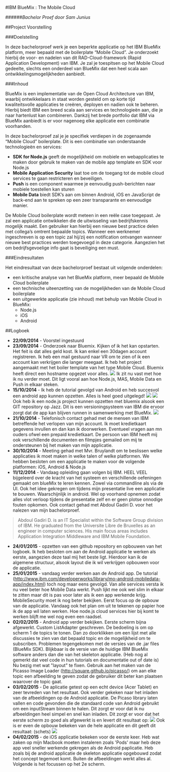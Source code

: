 #IBM BlueMix : The Mobile Cloud

######*Bachelor Proef door Sam Junius*

##Project Voorstelling

###Doelstelling

In deze bachelorproef werk je een beperkte applicatie op het IBM BlueMix platform, meer bepaald met de boilerplate “Mobile Cloud”. Je onderzoekt hierbij de voor- en nadelen van dit RAD-Cloud-framework (Rapid Application Development) van IBM. Je zal je toespitsen op het Mobile Cloud gedeelte, slechts een onderdeel van BlueMix dat een heel scala aan ontwikkelingsmogelijkheden aanbiedt.

###Inhoud

BlueMix is een implementatie van de Open Cloud Architecture van IBM, waarbij ontwikkelaars in staat worden gesteld om op korte tijd kwaliteitsvolle applicaties te creëren, deployen en nadien ook te beheren. Hierbij biedt IBM een breed scala aan services en technologieën aan, die je naar hartenlust kan combineren. Dankzij het brede portfolio dat IBM via BlueMix aanbiedt is er voor nagenoeg elke applicatie een combinatie voorhanden.

In deze bachelorproef zal je je specifiek verdiepen in de zogenaamde “Mobile Cloud” boilerplate. Dit is een combinatie van onderstaande technologieën en services:
* **SDK for Node.js** geeft de mogelijkheid om mobiele en webapplicaties te maken door gebruik te maken van de mobile app template en SDK voor Node.js
*	**Mobile Application Security** laat toe om de toegang tot de mobile cloud services te gaan restricteren en beveiligen.
*	**Push** is een component waarmee je eenvoudig push-berichten naar mobiele toestellen kan sturen
*	**Mobile Data** biedt SDK’s aan om binnen Android, iOS en JavaScript de back-end aan te spreken op een zeer transparante en eenvoudige manier.

De Mobile Cloud boilerplate wordt meteen in een reële case toegepast. Je zal een applicatie ontwikkelen die de uitwisseling van bedrijfskennis mogelijk maakt. Een gebruiker kan hierbij een nieuwe best practice delen met collega’s omtrent bepaalde topics. Wanneer een werknemer ingeschreven is op een topic zal hij/zij een notification ontvangen wanneer nieuwe best practices werden toegevoegd in deze categorie. Aangezien het om bedrijfsgevoelige info gaat is beveiliging een must.

###Eindresultaten

Het eindresultaat van deze bachelorproef bestaat uit volgende onderdelen:
* een kritische analyse van het BlueMix platform, meer bepaald de Mobile Cloud boilerplate
* een technische uiteenzetting van de mogelijkheden van de Mobile Cloud boilerplate
* een uitgewerkte applicatie (zie inhoud) met behulp van Mobile Cloud in BlueMix:
  * Node.js
  * iOS
  * Android

##Logboek

* **22/09/2014** - Voorstel ingestuurd
* **23/09/2014** - Onderzoek naar Bluemix. Kijken of ik het kan opstarten. Het feit is dat alles geld kost. Ik kan enkel een 30dagen account registreren. Ik heb een mail gestuurd naar VR om te zien of ik een account kan verkrijgen die langer meegaat. Ik heb het project aangemaakt met het boiler template van het type Mobile Cloud. Bluemix heeft direct een hostname opgezet voor alles.
  <img src="http://i.imgur.com/AkFJ7gJ.png"/> 
  Ik zit nu vast met hoe ik nu verder moet. Dit ligt vooral aan hoe Node.js, MAS, Mobile Data en Push in elkaar steken.
* **15/10/2014** - Ik heb de tutorial gevolgd van Android en heb succesvol een android app kunnen opzetten. Alles is heel goed uitgelegd!
  <img src="http://i.imgur.com/TaETooG.png"/>
  <img src="http://i.imgur.com/cg6PSH1.png"/>
  Ook heb ik een node.js project kunnen opzetten met bluemix alsook een GIT repository op Jazz. Dit is een versioningsysteem van IBM die ervoor zorgt dat de app kan blijven runnen in samenwerking met BlueMix.
  <img src="http://i.imgur.com/24ZI7sJ.png"/>
* **21/10/2014** - Telefonisch contact gehad met de mensen van IBM betreffende het verlopen van mijn account. Ik moet kredietkaart gegevens invullen en dan kan ik doorwerken. Eventueel vragen aan mn ouders ofwel een prepaid kredietkaart. De persoon van IBM heeft mij ook verschillende documenten en filmpjes gemailed om mij te ondersteunen bij het maken van mijn applicatie.
* **30/10/2014** - Meeting gehad met Mvr. Bruylandt om te beslissen welke applicaties ik moet maken in welke talen of welke platformen. We hebben besloten om een applicatie te maken voor de volgende platformen: iOS, Android & Node.js
*  **11/12/2014** - Vandaag opleiding gaan volgen bij IBM. HEEL VEEL bijgeleerd over de kracht van het systeem en verschillende oefeningen gemaakt om blueMix te leren kennen. Zowel via commandline als via de UI. Ook het idee gekregen om tijdens mijn presentatie live een applicatie te bouwen. Waarschijnlijk in android. Wel op voorhand opnemen zodat alles vlot verloop tijdens de presentatie zelf en er geen plotse onnodige fouten opkomen. Ook contact gehad met Abdoul Gadiri D. voor het nalezen van mijn bachelorproef.

  >Abdoul Gadiri D. is an IT Specialist within the Software Group division of IBM. He graduated from the Universite Libre de Bruxelles as an engineer in computer sciences. His main focus areas includes Application Integration Middleware and IBM Mobile Foundation.
* **24/01/2015** - opzetten van een github repository en opbouwen van het logboek. Ik heb besloten om aan de Android applicatie te werken als eerste, aangezien deze taal mij het beste ligt. Hierdoor kan ik de algemene structuur, alsook layout die ik wil verkrijgen opbouwen voor de applicatie.
* **25/01/2015** - vandaag verder werken aan de Android app. De tutorial (http://www.ibm.com/developerworks/library/mo-android-mobiledata-app/index.html) toch nog maar eens gevolgd. Van alle services versta ik nu veel beter hoe Mobile Data werkt. Push lijkt me ook wel slim in elkaar te zitten maar dit is pas voor later als ik een app werkende krijg. MobileSecurity moet ik nog beter bekijken. Eerst focus op de opbouw van de applicatie. Vandaag ook het plan om uit te tekenen op papier hoe ik de app wil laten werken. Hoe node.js cloud services hier bij komt te werken blijft me wel nog even een raadsel.
* **02/02/2015** - Android app verder bekijken. Eerste scherm bijna afgewerkt. Custom ListAdapter geschreven. De bedoeling is om op scherm 1 de topics te tonen. Dan zo doorklikken om een lijst met alle discussies te zien van dat bepaald topic en de mogelijkheid om te subscriben. Problemen tegengekomen met de versies van de .jar files (BlueMix SDK). Blijkbaar is de versie van de huidige IBM BlueMix software anders dan die van het skeleton applicatie. (Heb nog al gemerkt dat veel code in hun tutorials en documentatie out of date is) Nu bezig met wat "layout" te fixen. Gebruik aan het maken van de Picasso Image Loader (http://square.github.io/picasso/) om aan elke topic een afbeelding te geven zodat de gebruiker dit beter kan plaatsen waarover de topic gaat. 
* **03/02/2015** - De aplicatie getest op een echt device (Acer Tablet) en zeer tevreden van het resultaat. Ook verder gekeken naar het inladen van de afbeeldingen op de Android applicatie. De Picaso library laten vallen en code gevonden die de standaard code van Android gebruikt om een inputStream binnen te halen. Dit zorgt er voor dat ik nu afbeeldingen heel simpel en snel kan inladen. Dit zorgt er voor dat het eerste scherm zo goed als afgewerkt is en levert dit resultaat op:
  <img src="http://i.imgur.com/IfjnIOy.jpg"/>
Ook is er even de opbouw bekeken van de hele applicatie en dit geeft dit resultaat: (schets)
  <img src="http://i.imgur.com/pqSw1TM.jpg"/>
*  **04/02/2015** - de iOS applicatie bekeken voor de eerste keer. Heb wat zaken op mijn Macbook moeten instaleren zoals 'Pods' maar heb deze app veel sneller werkende gekregen als de Android paplicatie. Heb zoals bij de android applicatie de skeleton applicatie opgebouwd zodat het concept tegemoet komt. Buiten de afbeeldingen werkt alles al. Volgende is het focussen op het 2e scherm.
